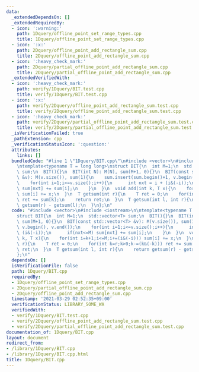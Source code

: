 ```yaml
---
data:
  _extendedDependsOn: []
  _extendedRequiredBy:
  - icon: ':warning:'
    path: 1Dquery/offline_point_set_range_types.cpp
    title: 1Dquery/offline_point_set_range_types.cpp
  - icon: ':x:'
    path: 2Dquery/offline_point_add_rectangle_sum.cpp
    title: 2Dquery/offline_point_add_rectangle_sum.cpp
  - icon: ':heavy_check_mark:'
    path: 2Dquery/partial_offline_point_add_rectangle_sum.cpp
    title: 2Dquery/partial_offline_point_add_rectangle_sum.cpp
  _extendedVerifiedWith:
  - icon: ':heavy_check_mark:'
    path: verify/1Dquery/BIT.test.cpp
    title: verify/1Dquery/BIT.test.cpp
  - icon: ':x:'
    path: verify/2Dquery/offline_point_add_rectangle_sum.test.cpp
    title: verify/2Dquery/offline_point_add_rectangle_sum.test.cpp
  - icon: ':heavy_check_mark:'
    path: verify/2Dquery/partial_offline_point_add_rectangle_sum.test.cpp
    title: verify/2Dquery/partial_offline_point_add_rectangle_sum.test.cpp
  _isVerificationFailed: true
  _pathExtension: cpp
  _verificationStatusIcon: ':question:'
  attributes:
    links: []
  bundledCode: "#line 1 \"1Dquery/BIT.cpp\"\n#include <vector>\n#include <iostream>\n\
    \ntemplate<typename T = long long>\nstruct BIT{\n  int M=1;\n  std::vector<T>\
    \ sum;\n  BIT(){}\n  BIT(int N): M(N), sum(M+1, 0){}\n  BIT(const std::vector<T>\
    \ &v): M(v.size()), sum(1){\n    sum.insert(sum.begin()+1, v.begin(), v.end());\n\
    \    for(int i=1;i<=v.size();i++){\n      int nxt = i + (i&(-i));\n      if(nxt<=M)\
    \ sum[nxt] += sum[i];\n    }\n  }\n  void add(int k, T x){\n    for(int i=k+1;i<=M;i+=(i&(-i)))\
    \ sum[i] += x;\n  }\n  T getsum(int r){\n    T ret = 0;\n    for(int k=r;k>0;k-=(k&(-k)))\
    \ ret += sum[k];\n    return ret;\n  }\n  T getsum(int l, int r){\n    return\
    \ getsum(r) - getsum(l);\n  }\n};\n"
  code: "#include <vector>\n#include <iostream>\n\ntemplate<typename T = long long>\n\
    struct BIT{\n  int M=1;\n  std::vector<T> sum;\n  BIT(){}\n  BIT(int N): M(N),\
    \ sum(M+1, 0){}\n  BIT(const std::vector<T> &v): M(v.size()), sum(1){\n    sum.insert(sum.begin()+1,\
    \ v.begin(), v.end());\n    for(int i=1;i<=v.size();i++){\n      int nxt = i +\
    \ (i&(-i));\n      if(nxt<=M) sum[nxt] += sum[i];\n    }\n  }\n  void add(int\
    \ k, T x){\n    for(int i=k+1;i<=M;i+=(i&(-i))) sum[i] += x;\n  }\n  T getsum(int\
    \ r){\n    T ret = 0;\n    for(int k=r;k>0;k-=(k&(-k))) ret += sum[k];\n    return\
    \ ret;\n  }\n  T getsum(int l, int r){\n    return getsum(r) - getsum(l);\n  }\n\
    };\n"
  dependsOn: []
  isVerificationFile: false
  path: 1Dquery/BIT.cpp
  requiredBy:
  - 1Dquery/offline_point_set_range_types.cpp
  - 2Dquery/partial_offline_point_add_rectangle_sum.cpp
  - 2Dquery/offline_point_add_rectangle_sum.cpp
  timestamp: '2021-03-29 02:52:35+09:00'
  verificationStatus: LIBRARY_SOME_WA
  verifiedWith:
  - verify/1Dquery/BIT.test.cpp
  - verify/2Dquery/offline_point_add_rectangle_sum.test.cpp
  - verify/2Dquery/partial_offline_point_add_rectangle_sum.test.cpp
documentation_of: 1Dquery/BIT.cpp
layout: document
redirect_from:
- /library/1Dquery/BIT.cpp
- /library/1Dquery/BIT.cpp.html
title: 1Dquery/BIT.cpp
---
```

